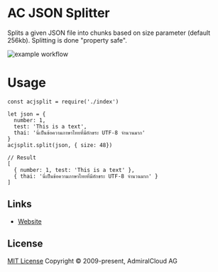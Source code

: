 # AC JSON Splitter
Splits a given JSON file into chunks based on size parameter (default 256kb). Splitting is done "property safe".

![example workflow](https://github.com/admiralcloud/ac-json-splitter/actions/workflows/node.js.yml/badge.svg)

# Usage
```
const acjsplit = require('./index')

let json = {
  number: 1,
  test: 'This is a text',
  thai: 'นี่เป็นข้อความภาษาไทยที่มีอักขระ UTF-8 จำนวนมาก'
}
acjsplit.split(json, { size: 48})

// Result
[
  { number: 1, test: 'This is a text' },
  { thai: 'นี่เป็นข้อความภาษาไทยที่มีอักขระ UTF-8 จำนวนมาก' }
]
```


## Links
- [Website](https://www.admiralcloud.com/)

## License
[MIT License](https://opensource.org/licenses/MIT) Copyright © 2009-present, AdmiralCloud AG